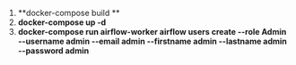 1. **docker-compose build **
2. **docker-compose up -d**
3. **docker-compose run airflow-worker airflow users create --role Admin --username admin --email admin --firstname admin --lastname admin --password admin**
   
